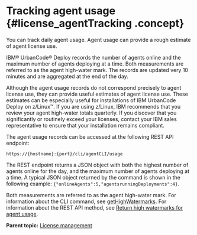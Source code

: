 # Tracking agent usage {#license_agentTracking .concept}

You can track daily agent usage. Agent usage can provide a rough estimate of agent license use.

IBM® UrbanCode® Deploy records the number of agents online and the maximum number of agents deploying at a time. Both measurements are referred to as the agent high-water mark. The records are updated very 10 minutes and are aggregated at the end of the day.

Although the agent usage records do not correspond precisely to agent license use, they can provide useful estimates of agent license use. These estimates can be especially useful for installations of IBM UrbanCode Deploy on z/Linux™. If you are using z/Linux, IBM recommends that you review your agent high-water totals quarterly. If you discover that you significantly or routinely exceed your licenses, contact your IBM sales representative to ensure that your installation remains compliant.

The agent usage records can be accessed at the following REST API endpoint:

```
https://{hostname}:{port}/cli/agentCLI/usage

```

The REST endpoint returns a JSON object with both the highest number of agents online for the day, and the maximum number of agents deploying at a time. A typical JSON object returned by the command is shown in the following example: `{"onlineAgents":5,"agentsrunningDeployments":4}`.

Both measurements are referred to as the agent high-water mark. For information about the CLI command, see [getHighWatermarks](../../com.ibm.udeploy.api.doc/topics/udclient_gethighwatermarks.md). For information about the REST API method, see [Return high watermarks for agent usage](../../com.ibm.udeploy.api.doc/topics/rest_cli_agentcli_usage_get.md).

**Parent topic:** [License management](../topics/licenseManage.md)

